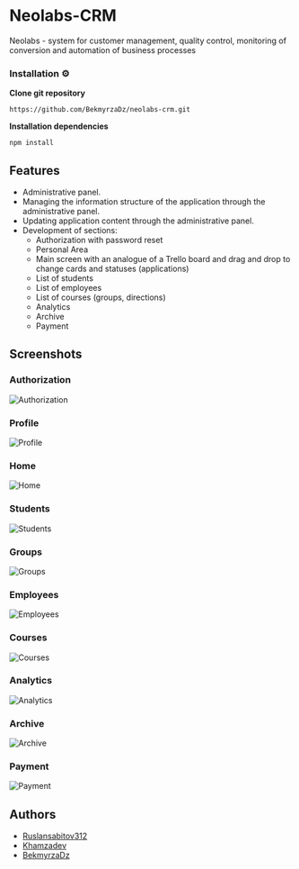 # Neolabs-CRM
Neolabs - system for customer management, quality control, monitoring of conversion and automation of business processes 

### Installation ⚙️
__Clone git repository__
```
https://github.com/BekmyrzaDz/neolabs-crm.git
```

__Installation dependencies__
```
npm install
```

## Features

- Administrative panel.
- Managing the information structure of the application through the administrative panel.
- Updating application content through the administrative panel.
- Development of sections: 
  * Authorization with password reset
  * Personal Area
  * Main screen with an analogue of a Trello board and drag and drop to change cards and statuses (applications)
  * List of students 
  * List of employees
  * List of courses (groups, directions) 
  * Analytics 
  * Archive 
  * Payment

## Screenshots
### Authorization  
![Authorization](https://github.com/BekmyrzaDz/neolabs-crm/blob/main/src/assets/images/Authorization.png)

### Profile  
![Profile](https://github.com/BekmyrzaDz/neolabs-crm/blob/main/src/assets/images/Profile.png)

### Home  
![Home](https://github.com/BekmyrzaDz/neolabs-crm/blob/main/src/assets/images/Home.png)

### Students  
![Students](https://github.com/BekmyrzaDz/neolabs-crm/blob/main/src/assets/images/Students.png)

### Groups  
![Groups](https://github.com/BekmyrzaDz/neolabs-crm/blob/main/src/assets/images/Groups.png)

### Employees  
![Employees](https://github.com/BekmyrzaDz/neolabs-crm/blob/main/src/assets/images/Employees.png)

### Courses  
![Courses](https://github.com/BekmyrzaDz/neolabs-crm/blob/main/src/assets/images/Courses.png)

### Analytics  
![Analytics](https://github.com/BekmyrzaDz/neolabs-crm/blob/main/src/assets/images/Analytics.png)

### Archive  
![Archive](https://github.com/BekmyrzaDz/neolabs-crm/blob/main/src/assets/images/Archive.png)

### Payment  
![Payment](https://github.com/BekmyrzaDz/neolabs-crm/blob/main/src/assets/images/Payment.png)

## Authors 
- [Ruslansabitov312](https://github.com/Ruslansabitov312)
- [Khamzadev](https://github.com/Khamzadev)
- [BekmyrzaDz](https://github.com/Bekmyrzadz)
